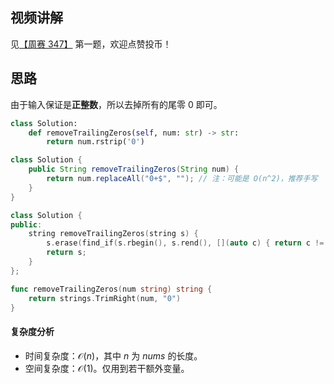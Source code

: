 ## 视频讲解

见[【周赛 347】](https://www.bilibili.com/video/BV1fo4y1T7MQ/) 第一题，欢迎点赞投币！

## 思路

由于输入保证是**正整数**，所以去掉所有的尾零 $0$ 即可。

```py [sol-Python3]
class Solution:
    def removeTrailingZeros(self, num: str) -> str:
        return num.rstrip('0')
```

```java [sol-Java]
class Solution {
    public String removeTrailingZeros(String num) {
        return num.replaceAll("0+$", ""); // 注：可能是 O(n^2)，推荐手写
    }
}
```

```cpp [sol-C++]
class Solution {
public:
    string removeTrailingZeros(string s) {
        s.erase(find_if(s.rbegin(), s.rend(), [](auto c) { return c != '0'; }).base(), s.end());
        return s;
    }
};
```

```go [sol-Go]
func removeTrailingZeros(num string) string {
	return strings.TrimRight(num, "0")
}
```

#### 复杂度分析

- 时间复杂度：$\mathcal{O}(n)$，其中 $n$ 为 $\textit{nums}$ 的长度。
- 空间复杂度：$\mathcal{O}(1)$。仅用到若干额外变量。
